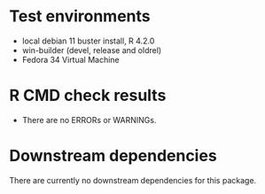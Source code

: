 # Test environments
* local debian 11 buster install, R 4.2.0
* win-builder (devel, release and oldrel)
* Fedora 34 Virtual Machine

# R CMD check results
* There are no ERRORs or WARNINGs.

# Downstream dependencies
There are currently no downstream dependencies for this package.
